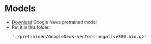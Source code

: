 # Models

- [Download](https://drive.google.com/uc?id=0B7XkCwpI5KDYNlNUTTlSS21pQmM&export=download) Google News pretrained model 
- Put it in this folder: <pre> './pretrained/GoogleNews-vectors-negative300.bin.gz'</pre>
